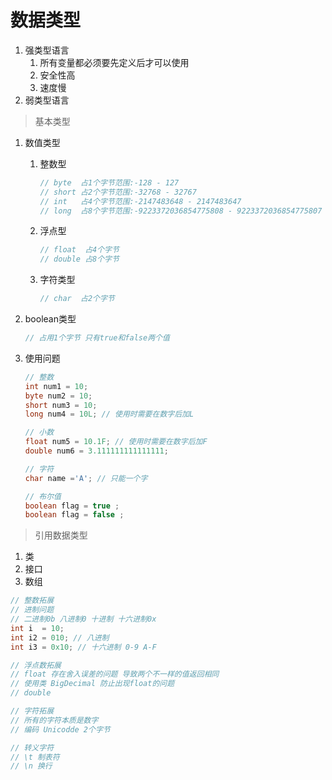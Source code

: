 # 数据类型

1. 强类型语言
   1. 所有变量都必须要先定义后才可以使用
   2. 安全性高
   3. 速度慢
2. 弱类型语言

> 基本类型

1. 数值类型

   1. 整数型

      ```java
      // byte  占1个字节范围:-128 - 127
      // short 占2个字节范围:-32768 - 32767
      // int   占4个字节范围:-2147483648 - 2147483647
      // long  占8个字节范围:-9223372036854775808 - 9223372036854775807
      ```

   2. 浮点型

      ```java
      // float  占4个字节
      // double 占8个字节
      ```

   3. 字符类型

      ```java
      // char  占2个字节
      ```

2. boolean类型

   ```java
   // 占用1个字节 只有true和false两个值
   ```

3. 使用问题

   ```java
   // 整数
   int num1 = 10;
   byte num2 = 10;
   short num3 = 10;
   long num4 = 10L; // 使用时需要在数字后加L
   
   // 小数
   float num5 = 10.1F; // 使用时需要在数字后加F
   double num6 = 3.111111111111111;
   
   // 字符
   char name ='A'; // 只能一个字
   
   // 布尔值
   boolean flag = true ;
   boolean flag = false ;
   ```



> 引用数据类型

1. 类
2. 接口
3. 数组

```java
// 整数拓展
// 进制问题
// 二进制0b 八进制0 十进制 十六进制0x
int i  = 10;
int i2 = 010; // 八进制
int i3 = 0x10; // 十六进制 0-9 A-F

// 浮点数拓展
// float 存在舍入误差的问题 导致两个不一样的值返回相同
// 使用类 BigDecimal 防止出现float的问题
// double 

// 字符拓展
// 所有的字符本质是数字
// 编码 Unicodde 2个字节

// 转义字符
// \t 制表符
// \n 换行

```



